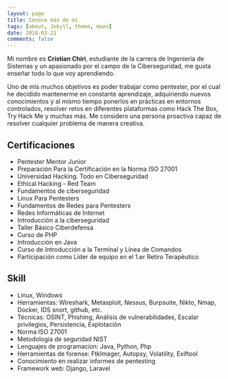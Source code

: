 ```yaml
---
layout: page
title: Conoce más de mí
tags: [about, Jekyll, theme, moon]
date: 2016-03-21
comments: false
---
```

    
Mi nombre es **Cristian Chiri**, estudiante de la carrera de Ingeniería de Sistemas y un apasionado por el campo de la Ciberseguridad, me gusta enseñar todo lo que voy aprendiendo.

Uno de mis muchos objetivos es poder trabajar como pentester, por el cual he decidido mantenerme en constante aprendizaje, adquiriendo nuevos conocimientos y al mismo tiempo ponerlos en prácticas en entornos controlados, resolver retos en diferentes plataformas como Hack The Box, Try Hack Me y muchas más. Me considero una persona proactiva capaz de resolver cualquier problema de manera creativa.

## Certificaciones 
* Pentester Mentor Junior
* Preparación Para la Certificación en la Norma ISO 27001
* Universidad Hacking. Todo en Ciberseguridad
* Ethical Hacking - Red Team
* Fundamentos de ciberseguridad
* Linux Para Pentesters
* Fundamentos de Redes para Pentesters
* Redes Informáticas de Internet
* Introducción a la ciberseguridad
* Taller Básico Ciberdefensa
* Curso de PHP
* Introducción en Java
* Curso de Introducción a la Terminal y Línea de Comandos
* Participación como Líder de equipo en el 1.er Retiro Terapéutico


## Skill
* Linux, Windows
* Herramientas: Wireshark, Metasploit, Nessus, Burpsuite, Nikto, Nmap, Docker, IDS snort, github, etc.
* Técnicas: OSINT, Phishing, Análisis de vulnerabilidades, Escalar privilegios, Persistencia, Explotación
* Norma ISO 27001
* Metodología de seguridad NIST
* Lenguajes de programacion: Java, Python, Php
* Herramientas de forense: FtkImager, Autopsy, Volatility, Exiftool 
* Conocimiento en realizar informes de pentesting
* Framework web: Django, Laravel

